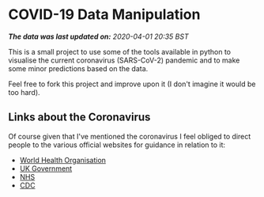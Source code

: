 ﻿# COVID-19 Data Manipulation
***The data was last updated on:*** *2020-04-01 20:35 BST*

This is a small project to use some of the tools available in python to
visualise the current coronavirus (SARS-CoV-2) pandemic and to make some
minor predictions based on the data.

Feel free to fork this project and improve upon it (I don't imagine it would be
too hard).

## Links about the Coronavirus
Of course given that I've mentioned the coronavirus I feel obliged to direct
people to the various official websites for guidance in relation to it:
 - [World Health Organisation](https://www.who.int/health-topics/coronavirus)
 - [UK Government](https://www.gov.uk/coronavirus)
 - [NHS](https://www.nhs.uk/conditions/coronavirus-covid-19/)
 - [CDC](https://www.cdc.gov/coronavirus/2019-ncov/index.html)

